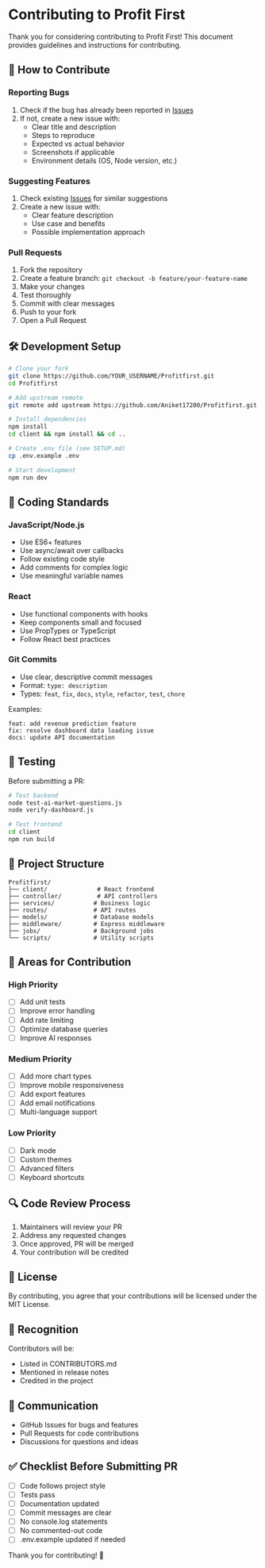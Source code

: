 # Contributing to Profit First

Thank you for considering contributing to Profit First! This document provides guidelines and instructions for contributing.

## 🤝 How to Contribute

### Reporting Bugs

1. Check if the bug has already been reported in [Issues](https://github.com/Aniket17200/Profitfirst/issues)
2. If not, create a new issue with:
   - Clear title and description
   - Steps to reproduce
   - Expected vs actual behavior
   - Screenshots if applicable
   - Environment details (OS, Node version, etc.)

### Suggesting Features

1. Check existing [Issues](https://github.com/Aniket17200/Profitfirst/issues) for similar suggestions
2. Create a new issue with:
   - Clear feature description
   - Use case and benefits
   - Possible implementation approach

### Pull Requests

1. Fork the repository
2. Create a feature branch: `git checkout -b feature/your-feature-name`
3. Make your changes
4. Test thoroughly
5. Commit with clear messages
6. Push to your fork
7. Open a Pull Request

## 🛠️ Development Setup

```bash
# Clone your fork
git clone https://github.com/YOUR_USERNAME/Profitfirst.git
cd Profitfirst

# Add upstream remote
git remote add upstream https://github.com/Aniket17200/Profitfirst.git

# Install dependencies
npm install
cd client && npm install && cd ..

# Create .env file (see SETUP.md)
cp .env.example .env

# Start development
npm run dev
```

## 📝 Coding Standards

### JavaScript/Node.js
- Use ES6+ features
- Use async/await over callbacks
- Follow existing code style
- Add comments for complex logic
- Use meaningful variable names

### React
- Use functional components with hooks
- Keep components small and focused
- Use PropTypes or TypeScript
- Follow React best practices

### Git Commits
- Use clear, descriptive commit messages
- Format: `type: description`
- Types: `feat`, `fix`, `docs`, `style`, `refactor`, `test`, `chore`

Examples:
```
feat: add revenue prediction feature
fix: resolve dashboard data loading issue
docs: update API documentation
```

## 🧪 Testing

Before submitting a PR:

```bash
# Test backend
node test-ai-market-questions.js
node verify-dashboard.js

# Test frontend
cd client
npm run build
```

## 📁 Project Structure

```
Profitfirst/
├── client/              # React frontend
├── controller/          # API controllers
├── services/           # Business logic
├── routes/             # API routes
├── models/             # Database models
├── middleware/         # Express middleware
├── jobs/               # Background jobs
└── scripts/            # Utility scripts
```

## 🎯 Areas for Contribution

### High Priority
- [ ] Add unit tests
- [ ] Improve error handling
- [ ] Add rate limiting
- [ ] Optimize database queries
- [ ] Improve AI responses

### Medium Priority
- [ ] Add more chart types
- [ ] Improve mobile responsiveness
- [ ] Add export features
- [ ] Add email notifications
- [ ] Multi-language support

### Low Priority
- [ ] Dark mode
- [ ] Custom themes
- [ ] Advanced filters
- [ ] Keyboard shortcuts

## 🔍 Code Review Process

1. Maintainers will review your PR
2. Address any requested changes
3. Once approved, PR will be merged
4. Your contribution will be credited

## 📜 License

By contributing, you agree that your contributions will be licensed under the MIT License.

## 🙏 Recognition

Contributors will be:
- Listed in CONTRIBUTORS.md
- Mentioned in release notes
- Credited in the project

## 💬 Communication

- GitHub Issues for bugs and features
- Pull Requests for code contributions
- Discussions for questions and ideas

## ✅ Checklist Before Submitting PR

- [ ] Code follows project style
- [ ] Tests pass
- [ ] Documentation updated
- [ ] Commit messages are clear
- [ ] No console.log statements
- [ ] No commented-out code
- [ ] .env.example updated if needed

Thank you for contributing! 🎉
